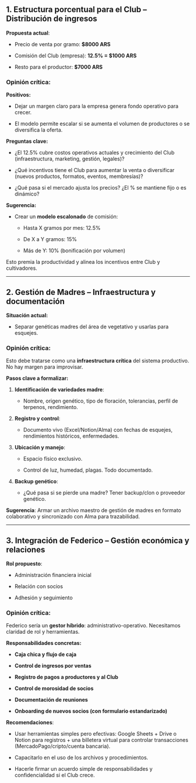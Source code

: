 ## **1. Estructura porcentual para el Club – Distribución de ingresos**

**Propuesta actual**:

- Precio de venta por gramo: **$8000 ARS**
    
- Comisión del Club (empresa): **12.5% = $1000 ARS**
    
- Resto para el productor: **$7000 ARS**
    

### Opinión crítica:

**Positivos:**

- Dejar un margen claro para la empresa genera fondo operativo para crecer.
    
- El modelo permite escalar si se aumenta el volumen de productores o se diversifica la oferta.
    

**Preguntas clave:**

- ¿El 12.5% cubre costos operativos actuales y crecimiento del Club (infraestructura, marketing, gestión, legales)?
    
- ¿Qué incentivos tiene el Club para aumentar la venta o diversificar (nuevos productos, formatos, eventos, membresías)?
    
- ¿Qué pasa si el mercado ajusta los precios? ¿El % se mantiene fijo o es dinámico?
    

**Sugerencia:**

- Crear un **modelo escalonado** de comisión:
    
    - Hasta X gramos por mes: 12.5%
        
    - De X a Y gramos: 15%
        
    - Más de Y: 10% (bonificación por volumen)
        

Esto premia la productividad y alinea los incentivos entre Club y cultivadores.

---

## **2. Gestión de Madres – Infraestructura y documentación**

**Situación actual:**

- Separar genéticas madres del área de vegetativo y usarlas para esquejes.
    

### Opinión crítica:

Esto debe tratarse como una **infraestructura crítica** del sistema productivo. No hay margen para improvisar.

**Pasos clave a formalizar:**

1. **Identificación de variedades madre**:
    
    - Nombre, origen genético, tipo de floración, tolerancias, perfil de terpenos, rendimiento.
        
2. **Registro y control**:
    
    - Documento vivo (Excel/Notion/Alma) con fechas de esquejes, rendimientos históricos, enfermedades.
        
3. **Ubicación y manejo**:
    
    - Espacio físico exclusivo.
        
    - Control de luz, humedad, plagas. Todo documentado.
        
4. **Backup genético**:
    
    - ¿Qué pasa si se pierde una madre? Tener backup/clon o proveedor genético.
        

**Sugerencia**: Armar un archivo maestro de gestión de madres en formato colaborativo y sincronizado con Alma para trazabilidad.

---

## **3. Integración de Federico – Gestión económica y relaciones**

**Rol propuesto**:

- Administración financiera inicial
    
- Relación con socios
    
- Adhesión y seguimiento
    

### Opinión crítica:

Federico sería un **gestor híbrido**: administrativo-operativo. Necesitamos claridad de rol y herramientas.

**Responsabilidades concretas:**

- **Caja chica y flujo de caja**
    
- **Control de ingresos por ventas**
    
- **Registro de pagos a productores y al Club**
    
- **Control de morosidad de socios**
    
- **Documentación de reuniones**
    
- **Onboarding de nuevos socios (con formulario estandarizado)**
    

**Recomendaciones**:

- Usar herramientas simples pero efectivas: Google Sheets + Drive o Notion para registros + una billetera virtual para controlar transacciones (MercadoPago/cripto/cuenta bancaria).
    
- Capacitarlo en el uso de los archivos y procedimientos.
    
- Hacerle firmar un acuerdo simple de responsabilidades y confidencialidad si el Club crece.